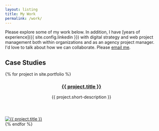 ```yaml
---
layout: listing
title: My Work
permalink: /work/
---
```


Please explore some of my work below. In addition, I have [years of experience]({{ site.config.linkedin }}) with digital strategy and web project management both within organizations and as an agency project manager. I'd love to talk about how we can collaborate. Please [email me](mailto:alex@abcreations.co).

## Case Studies

{% for project in site.portfolio %}
<article class="feature u-divide">
  <header>
    <a href="{{ project.url | prepend: site.baseurl }}">
      <h3>{{ project.title }}</h3>
    </a>
    <p>{{ project.short-description }}</p>
  </header>
  <div>
    <a href="{{ project.url | prepend: site.baseurl }}">
      <img src="/{{ project.thumbnail-path }}" alt="{{ project.title }}"/>
    </a>
  </div>
</article>
{% endfor %}